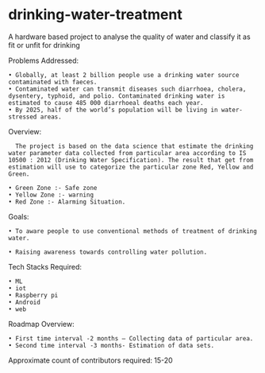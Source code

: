 ﻿# drinking-water-treatment
A hardware based project to analyse the quality of water and classify it as fit or unfit for drinking

Problems Addressed:

    • Globally, at least 2 billion people use a drinking water source contaminated with faeces.
    • Contaminated water can transmit diseases such diarrhoea, cholera, dysentery, typhoid, and polio. Contaminated drinking water is estimated to cause 485 000 diarrhoeal deaths each year.
    • By 2025, half of the world’s population will be living in water-stressed areas.

Overview:

      The project is based on the data science that estimate the drinking water parameter data collected from particular area according to IS 10500 : 2012 (Drinking Water Specification). The result that get from estimation will use to categorize the particular zone Red, Yellow and Green.

    • Green Zone :- Safe zone
    • Yellow Zone :- warning
    • Red Zone :- Alarming Situation.
      
Goals:

    • To aware people to use conventional methods of treatment of drinking water.

    • Raising awareness towards controlling water pollution.

Tech Stacks Required:

    • ML
    • iot
    • Raspberry pi
    • Android
    • web

Roadmap Overview:

    • First time interval -2 months – Collecting data of particular area.
    • Second time interval -3 months- Estimation of data sets.


Approximate count of contributors required: 15-20


